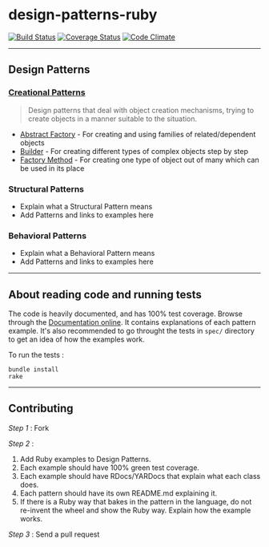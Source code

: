 design-patterns-ruby
====================

[![Build Status](https://travis-ci.org/emilsoman/design-patterns-ruby.png?branch=master)](https://travis-ci.org/emilsoman/design-patterns-ruby)
[![Coverage Status](https://coveralls.io/repos/emilsoman/design-patterns-ruby/badge.png?branch=master)](https://coveralls.io/r/emilsoman/design-patterns-ruby)
[![Code Climate](https://codeclimate.com/github/emilsoman/design-patterns-ruby.png)](https://codeclimate.com/github/emilsoman/design-patterns-ruby)

-------

## Design Patterns

### [Creational Patterns](/creational)
> Design patterns that deal with object creation mechanisms,
  trying to create objects in a manner suitable to the situation.
  
* [Abstract Factory](/creational/abstract_factory) -
  For creating and using families of related/dependent objects
* [Builder](/creational/builder) -
  For creating different types of complex objects step by step
* [Factory Method](/creational/factory_method) -
  For creating one type of object out of many which can be used in its place

### Structural Patterns
* Explain what a Structural Pattern means
* Add Patterns and links to examples here

### Behavioral Patterns
* Explain what a Behavioral Pattern means
* Add Patterns and links to examples here

-------

## About reading code and running tests

The code is heavily documented, and has 100% test coverage. Browse through
the [Documentation online](http://rubydoc.info/github/emilsoman/design-patterns-ruby/master/frames).
It contains explanations of each pattern example. It's also recommended
to go throught the tests in `spec/` directory to get an idea of how the examples
work.

To run the tests :

    bundle install
    rake

-------

## Contributing

_Step 1_ : Fork

_Step 2_ :

1. Add Ruby examples to Design Patterns.
2. Each example should have 100% green test coverage.
3. Each example should have RDocs/YARDocs that explain what each class does.
4. Each pattern should have its own README.md explaining it.
5. If there is a Ruby way that bakes in the pattern in the language, do not re-invent the wheel and show the Ruby way.
Explain how the example works.

_Step 3_ : Send a pull request


